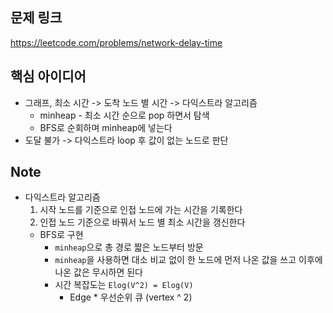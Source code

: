 ## 문제 링크
https://leetcode.com/problems/network-delay-time

## 핵심 아이디어
- 그래프, 최소 시간 -> 도착 노드 별 시간 -> 다익스트라 알고리즘
  - minheap - 최소 시간 순으로 pop 하면서 탐색
  - BFS로 순회하며 minheap에 넣는다
- 도달 불가 -> 다익스트라 loop 후 값이 없는 노드로 판단

## Note
- 다익스트라 알고리즘
  1. 시작 노드를 기준으로 인접 노드에 가는 시간을 기록한다
  2. 인접 노드 기준으로 바꿔서 노드 별 최소 시간을 갱신한다
  - BFS로 구현
    - `minheap`으로 총 경로 짧은 노드부터 방문
    - `minheap`을 사용하면 대소 비교 없이 한 노드에 먼저 나온 값을 쓰고 이후에 나온 값은 무시하면 된다
    - 시간 복잡도는 `Elog(V^2) = Elog(V)`
      - Edge * 우선순위 큐 (vertex ^ 2)